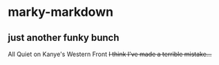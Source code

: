 # marky-markdown
## just another funky bunch
All Quiet on Kanye's Western Front
~~I think I've made a terrible mistake...~~
